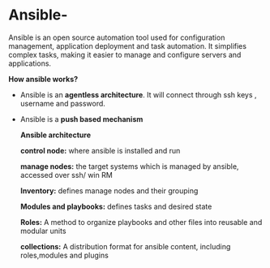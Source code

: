 # Ansible-

Ansible is an open source automation tool used for configuration management, application deployment and task automation. It simplifies complex tasks, making it easier to manage and configure servers and applications.

**How ansible works?**

* Ansible is an **agentless architecture**.  It will connect through ssh keys , username and password.
* Ansible is a **push based mechanism**

  **Ansible architecture**

  **control node:** where ansible is installed and run
  
  **manage nodes:** the target systems which is managed by ansible, accessed over ssh/ win RM
  
  **Inventory:** defines manage nodes and their grouping
  
  **Modules and playbooks:** defines tasks and desired state
  
  **Roles:** A method to organize playbooks and other files into reusable and modular units

  **collections:** A distribution format for ansible content, including roles,modules and plugins
